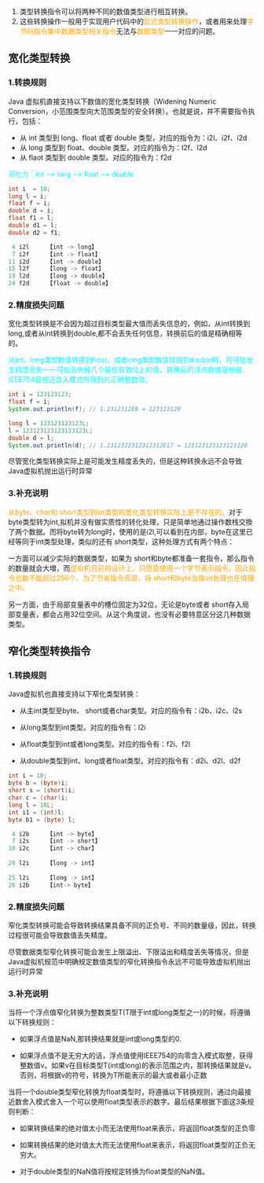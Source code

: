 1. 类型转换指令可以将两种不同的数值类型进行相互转换。
2. 这些转换操作一般用于实现用户代码中的<font color="orange">显式类型转换操作</font>，或者用来处理<font color="orange">字节码指令集中数据类型相关指令</font>无法与<font color="orange">数据类型</font>一一对应的问题。

## 宽化类型转换

### 1.转换规则

Java 虚拟机直接支持以下数值的宽化类型转换（Widening Numeric Conversion，小范围类型向大范围类型的安全转换）。也就是说，并不需要指令执行，包括：

- 从 int 类型到 long、float 或者 double 类型，对应的指令为：i2l、i2f、i2d
- 从 long 类型到 float、double 类型。对应的指令为：l2f、l2d
- 从 flaot 类型到 double 类型。对应的指令为：f2d

<font color="cyan">简化为：int --> long --> float --> double</font>

```java
int i  = 10;
long l = i;
float f = i;
double d = i;
float f1 = l;
double d1 = l;
double d2 = f1;
```

```java
 4 i2l     【int -> long】
 7 i2f     【int -> float】
11 i2d     【int -> double】
15 l2f     【long -> float】
19 l2d     【long -> double】
24 f2d     【float -> double】
```

### 2.精度损失问题

宽化类型转换是不会因为超过目标类型最大值而丢失信息的，例如，从int转换到long,或者从int转换到double,都不会丢失任何信息，转换前后的值是精确相等的。 

<font color="cyan">从int、long类型数值转换到float，或者long类型数值转换到double时，将可能发生精度丢失一一可能丢失掉几个最低有效位上的值，转换后的浮点数值是根据IEEE754最接近含入模式所得到的正确整数值。 </font>

```java
int i = 123123123;
float f = i;
System.out.println(f); // 1.2312312E8 = 123123120

long l = 123123123123L;
l = 123123123123123123L;
double d = l;
System.out.println(d); // 1.2312312312312312E17 = 123123123123123120
```

尽管宽化类型转换实际上是可能发生精度丢失的，但是这种转换永远不会导致Java虚拟机抛出运行时异常

### 3.补充说明

<font color="orange">从byte、char和 short类型到int类型的宽化类型转换实际上是不存在的。</font>对于byte类型转为int,拟机并没有做实质性的转化处理，只是简单地通过操作数栈交換了两个数据。而将byte转为long时，使用的是i2l,可以看到在内部，byte在这里已经等同于int类型处理，类似的还有 short类型，这种处理方式有两个特点：

一方面可以减少实际的数据类型，如果为 short和byte都准备一套指令，那么指令的数量就会大増，而<font color="orange">虚拟机目前的设计上，只愿意使用一个字节表示指令，因此指令总数不能超过256个，为了节省指令资源，将 short和byte当做int处理也在情理之中。</font>

另一方面，由于局部变量表中的槽位固定为32位，无论是byte或者 short存入局部变量表，都会占用32位空间。从这个角度说，也没有必要特意区分这几种数据类型。



## 窄化类型转换指令

### 1.转换规则

Java虚拟机也直接支持以下窄化类型转换：

-  从主int类型至byte、 short或者char类型。对应的指令有：i2b、i2c、i2s 

-  从long类型到int类型。对应的指令有：l2i 

-  从float类型到int或者long类型。对应的指令有：f2i、f2l 

-  从double类型到int、long或者float类型。对应的指令有：d2i、d2l、d2f 

```java
int i = 10;
byte b = (byte)i;
short s = (short)i;
char c = (char)i;
long l = 10L;
int i1 = (int)l;
byte b1 = (byte) l;
```

```java
 4 i2b     【int -> byte】
 7 i2s     【int -> short】
10 i2c     【int -> char】
     
20 l2i     【long -> int】
     
25 l2i     【long -> int】
26 i2b     【int-> byte】
```

### 2.精度损失问题

窄化类型转换可能会导致转换结果具备不同的正负号、不同的数量级，因此，转换过程很可能会导致数值丢失精度。

尽管数据类型窄化转换可能会发生上限溢出、下限溢出和精度丢失等情况，但是Java虚拟机规范中明确规定数值类型的窄化转换指令永远不可能导致虚拟机抛出运行时异常

### 3.补充说明

当将一个浮点值窄化转换为整数类型T(T限于int或long类型之一)的时候，将遵循以下转换规则：

-  如果浮点值是NaN,那转换结果就是int或long类型的0. 

-  如果浮点值不是无穷大的话，浮点值使用IEEE754的向零含入模式取整，获得整数值v。如果v在目标类型T(int或long)的表示范围之内，那转换结果就是v。否则，将根据v的符号，转换为T所能表示的最大或者最小正数 

当将一个double类型窄化转换为float类型时，将遵循以下转换规则，通过向最接近数舍入模式舍入一个可以使用float类型表示的数字。最后结果根据下面这3条规则判断：

-  如果转换结果的绝对值太小而无法使用float来表示，将返回float类型的正负零 

-  如果转换结果的绝对值太大而无法使用float来表示，将返回float类型的正负无穷大。 

-  对于double类型的NaN值将按规定转换为float类型的NaN值。 